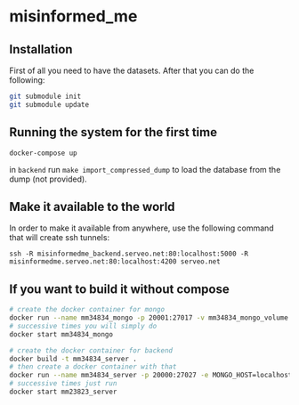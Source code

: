 # misinformed_me

## Installation

First of all you need to have the datasets. After that you can do the following:

```bash
git submodule init
git submodule update
```

## Running the system for the first time

`docker-compose up`

in `backend` run `make import_compressed_dump` to load the database from the dump (not provided).

## Make it available to the world

In order to make it available from anywhere, use the following command that will create ssh tunnels:

`ssh -R misinformedme_backend.serveo.net:80:localhost:5000 -R misinformedme.serveo.net:80:localhost:4200 serveo.net`

## If you want to build it without compose

```bash
# create the docker container for mongo
docker run --name mm34834_mongo -p 20001:27017 -v mm34834_mongo_volume:/data/db mongo
# successive times you will simply do
docker start mm34834_mongo

# create the docker container for backend
docker build -t mm34834_server .
# then create a docker container with that
docker run --name mm34834_server -p 20000:27027 -e MONGO_HOST=localhost:20001 mm23823_server
# successive times just run
docker start mm23823_server
```